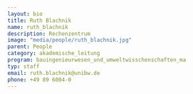 ```yaml
---
layout: bio
title: Ruth Blachnik
name: ruth_blachnik
description: Rechenzentrum
image: "media/people/ruth_blachnik.jpg"
parent: People
category: akademische_leitung
program: bauingenieurwesen_und_umweltwisschenschaften_ma
typ: staff
email: ruth.blachnik@unibw.de
phone: +49 89 6004-0
---
```


